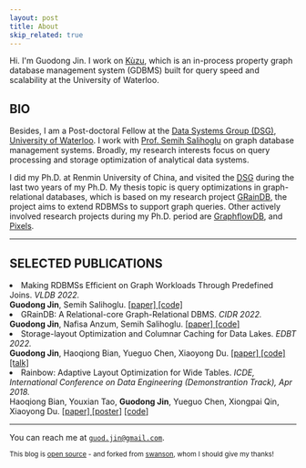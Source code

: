 ```yaml
---
layout: post
title: About
skip_related: true
---
```


Hi. I'm Guodong Jin. I work on [Kùzu](https://kuzudb.com), which is an in-process property graph database management system (GDBMS) built for query speed and scalability at the University of Waterloo.

## BIO

Besides, I am a Post-doctoral Fellow at the <a href="https://dsg.uwaterloo.ca">Data Systems Group (DSG)</a>, <a href="https://uwaterloo.ca">University of Waterloo</a>.
I work with <a href="https://cs.uwaterloo.ca/~ssalihog/">Prof. Semih Salihoglu</a> on graph database management systems.
Broadly, my research interests focus on query processing and storage optimization of analytical data systems.

I did my Ph.D. at Renmin University of China, and visited the <a href="https://dsg.uwaterloo.ca">DSG</a> during the last two years of my Ph.D.
My thesis topic is query optimizations in graph-relational databases, which is based on my research project <a href="https://graindb.github.io">GRainDB</a>, the project aims to extend RDBMSs to support graph queries.
Other actively involved research projects during my Ph.D. period are <a href="http://graphflow.io">GraphflowDB</a>, and <a href="https://github.com/pixelsdb/pixels">Pixels</a>.
<hr/>

## SELECTED PUBLICATIONS
<li>Making RDBMSs Efficient on Graph Workloads Through Predefined Joins. <i>VLDB 2022.</i></li>
<b>Guodong Jin</b>, Semih Salihoglu.
<a href="/paper/graindb-vldb.pdf">[paper] </a><a href="https://github.com/graindb/graindb">[code]</a>

<li>GRainDB: A Relational-core Graph-Relational DBMS. <i>CIDR 2022.</i></li>
<b>Guodong Jin</b>, Nafisa Anzum, Semih Salihoglu.
<a href="/paper/graindb-cidr.pdf">[paper] </a><a href="https://graindb.github.io">[code]</a>

<li>Storage-layout Optimization and Columnar Caching for Data Lakes. <i>EDBT 2022.</i></li>
<b>Guodong Jin</b>, Haoqiong Bian, Yueguo Chen, Xiaoyong Du.
<a href="/paper/pixels-edbt.pdf">[paper] </a><a href="https://github.com/pixelsdb/pixels">[code]</a> <a href="https://www.youtube.com/watch?v=5RzrNFl0B-c">[talk]</a>

<li>Rainbow: Adaptive Layout Optimization for Wide Tables. <i>ICDE, International Conference on Data Engineering (Demonstrantion Track), Apr 2018.</i></li>
Haoqiong Bian, Youxian Tao, <b>Guodong Jin</b>, Yueguo Chen, Xiongpai Qin, Xiaoyong Du.
<a href="/paper/rainbow-icde-2018.pdf">[paper] </a><a href="/paper/rainbow-icde-poster.pdf">[poster]</a> <a href="https://github.com/dbiir/rainbow">[code]</a>

<hr/>

You can reach me at [`guod.jin@gmail.com`][email].

<small>This blog is [open source][os] - and forked from [swanson][sw], whom I should give my thanks!</small>

[email]: mailto:guod.jin@gmail.com
[twitter]: https://twitter.com/ray6080
[os]: https://github.com/ray6080/ray6080.github.io
[sw]: https://github.com/swanson/swanson.github.com
